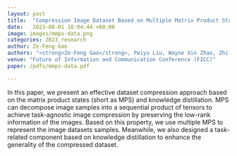 ```yaml
---
layout: post
title:  "Compression Image Dataset Based on Multiple Matrix Product States"
date:   2023-08-01 18:04:44 +00:00
image: images/mmps-data.png
categories: 2023_research
author: Ze-Feng Gao
authors: "<strong>Ze-Feng Gao</strong>, Peiyu Liu, Wayne Xin Zhao, Zhi-Yuan Xie, Ji-Rong Wen and Zhong-Yi Lu"
venue: "Future of Information and Communication Conference (FICC)"
paper: /pdfs/mmps-data.pdf

---
```

In this paper, we present an effective dataset compression approach based on the matrix product states (short as MPS) and
knowledge distillation. MPS can decompose image samples into a sequential product of tensors to achieve task-agnostic image compression by preserving the low-rank information of the images. Based on this property, we use multiple MPS to represent the image datasets samples. Meanwhile, we also designed a task-related component based on knowledge distillation to enhance the generality of the compressed dataset.